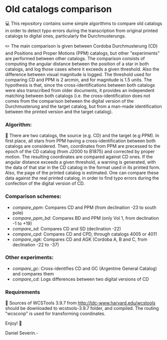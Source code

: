 # Old catalogs comparison

💻 This repository contains some simple algorithms to compare old catalogs in order to detect typo errors during the transcription from original printed catalogs to digital ones, particularly the Durchmusterungs.

✏️ The main comparison is given between Cordoba Durchmusterung (CD) and Positions and Proper Motions (PPM) catalogs, but other "experiments" are performed between other catalogs.
The comparison consists of computing the angular distance between the position of a star in both catalogs, and log those cases where it exceeds a given threshold. Also the difference between visual magnitude is logged.
The threshold used for comparing CD and PPM is 2 arcmin, and for magnitude is 1.5 units.
The hypothesis is that, since the cross-identifications between both catalogs were also transcribed from older documents, it provides an independent matching between both catalogs (i.e. the cross-identification does not comes from the comparison between the digital version of the Durchmusterung and the target catalog, but from a man-made identification between the printed version and the target catalog).

### Algorithm:

📄 There are two catalogs, the source (e.g. CD) and the target (e.g PPM).
In first place, all stars from PPM having a cross-identification between both catalogs are considered. Then, coordinates from PPM are precessed
to the epoch of the CD catalog (from J2000 to B1875) and corrected by
proper motion. The resulting coordinates are compared against CD ones.
If the angular distance exceeds a given threshold, a warning is generated, with the data of that star in the CD catalog in the format
used in its printed form. Also, the page of the printed catalog is
estimated.
One can compare these data against the real printed catalog, in order to
find typo errors during the confection of the digital version of CD.  

### Comparison schemes:

- *compare_ppm*: Compares CD and PPM (from declination -23 to south pole)
- *compare_ppm_bd*: Compares BD and PPM (only Vol 1, from declination -1 to +19)
- *compare_sd*: Compares CD and SD (declination -22)
- *compare_cpd*: Compares CD and CPD, through catalogs 4005 or 4011
- *compare_agk*: Compares CD and AGK (Cordoba A, B and C, from declination -22 to -37)

### Other experiments:

- *compare_gc*: Cross-identifies CD and GC (Argentine General Catalog) and compares them
- *compare_cd*: Logs differences between two digital versions of CD

### Requirements

🚰 Sources of WCSTools 3.9.7 from http://tdc-www.harvard.edu/wcstools should be downloaded to wcstools-3.9.7 folder, and compiled.
The routing "wcsconp" is used for transforming coordinates.

Enjoy! 🤗

Daniel Severin.-